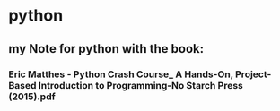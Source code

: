 # python
## my Note for python with the book:
### Eric Matthes - Python Crash Course_ A Hands-On, Project-Based Introduction to Programming-No Starch Press (2015).pdf

